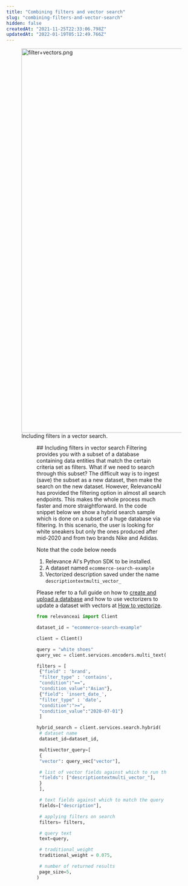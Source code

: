 ```yaml
---
title: "Combining filters and vector search"
slug: "combining-filters-and-vector-search"
hidden: false
createdAt: "2021-11-25T22:33:06.798Z"
updatedAt: "2022-01-19T05:12:49.766Z"
---
```

<figure>
<img src="https://files.readme.io/f819d50-filtervectors.png" width="1014" alt="filter+vectors.png" />
<figcaption>Including filters in a vector search.</figcaption>
<figure>
## Including filters in vector search
Filtering provides you with a subset of a database containing data entities that match the certain criteria set as filters. What if we need to search through this subset? The difficult way is to ingest (save) the subset as a new dataset, then make the search on the new dataset. However, RelevanceAI has provided the filtering option in almost all search endpoints. This makes the whole process much faster and more straightforward.
In the code snippet below we show a hybrid search sample which is done on a subset of a huge database via filtering. In this scenario, the user is looking for white sneakers but only the ones produced after mid-2020 and from two brands Nike and Adidas.

Note that the code below needs
1. Relevance AI's Python SDK to be installed.
2. A dataset named `ecommerce-search-example`
3. Vectorized description saved under the name `descriptiontextmulti_vector_`

Please refer to a full guide on how to [create and upload a database](doc:creating-a-dataset) and how to use vectorizers to update a dataset with vectors at [How to vectorize](doc:vectorize-text).
```python Python (SDK)
from relevanceai import Client

dataset_id = "ecommerce-search-example"

client = Client()

query = "white shoes"
query_vec = client.services.encoders.multi_text(text=query)

filters = [
 {"field" : 'brand',
 "filter_type" : 'contains',
 "condition":"==",
 "condition_value":"Asian"},
 {"field": 'insert_date_',
 "filter_type" : 'date',
 "condition":">=",
 "condition_value":"2020-07-01"}
 ]

hybrid_search = client.services.search.hybrid(
 # dataset name
 dataset_id=dataset_id,

 multivector_query=[
 {
 "vector": query_vec["vector"],

 # list of vector fields against which to run the query
 "fields": ["descriptiontextmulti_vector_"],
 }
 ],

 # text fields against which to match the query
 fields=["description"],

 # applying filters on search
 filters= filters,

 # query text
 text=query,

 # traditional_weight
 traditional_weight = 0.075,

 # number of returned results
 page_size=5,
)

```
```python
```
